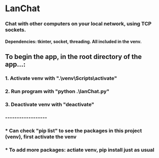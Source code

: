 # LanChat

### Chat with other computers on your local network, using TCP sockets.
#### Dependencies: tkinter, socket, threading. All included in the venv.

## To begin the app, in the root directory of the app...:
### 1. Activate venv with ".\venv\Scripts\activate"
### 2. Run program with "python .\lanChat.py"
### 3. Deactivate venv with "deactivate"
### ------------------
### * Can check "pip list" to see the packages in this project (venv), first activate the venv
### * To add more packages: actiate venv, pip install just as usual